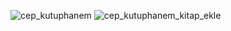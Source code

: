 ![cep_kutuphanem](https://github.com/enesyondes/kutuphane_otomasyonu/assets/91937666/a91c9e06-0e89-4bb3-95fb-77200939cdb1) 
![cep_kutuphanem_kitap_ekle](https://github.com/enesyondes/kutuphane_otomasyonu/assets/91937666/aa81417e-9b8b-425f-aafe-d0470d9045fe)
